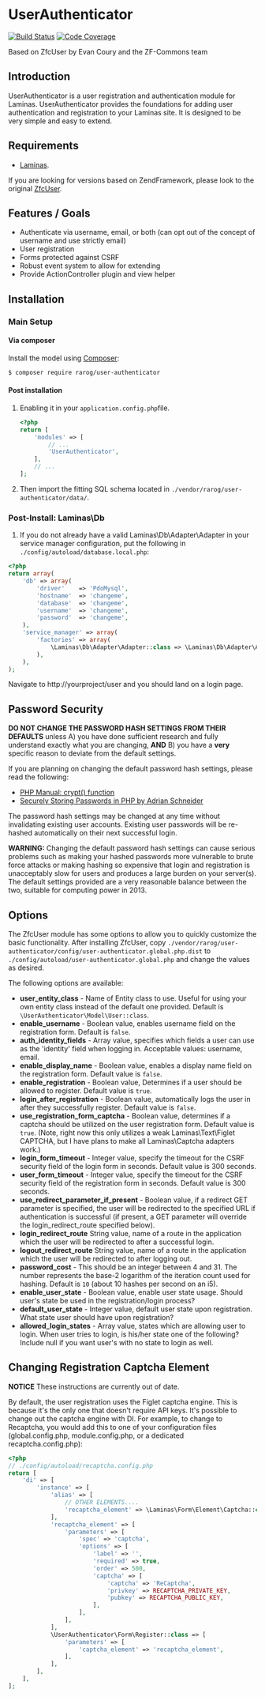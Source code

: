 UserAuthenticator
=======
[![Build Status](https://travis-ci.org/rarog/user-authenticator.svg?branch=master)](https://travis-ci.org/rarog/user-authenticator)
[![Code Coverage](https://scrutinizer-ci.com/g/rarog/user-authenticator/badges/coverage.png?b=master)](https://scrutinizer-ci.com/g/rarog/user-authenticator/)

Based on ZfcUser by Evan Coury and the ZF-Commons team

Introduction
------------

UserAuthenticator is a user registration and authentication module for Laminas.
UserAuthenticator provides the foundations for adding user authentication and
registration to your Laminas site. It is designed to be very simple and easy to
extend.

Requirements
------------

* [Laminas](https://getlaminas.org/).

If you are looking for versions based on ZendFramework, please look to the original [ZfcUser](https://github.com/ZF-Commons/ZfcUser/).

Features / Goals
----------------

* Authenticate via username, email, or both (can opt out of the concept of
  username and use strictly email)
* User registration
* Forms protected against CSRF
* Robust event system to allow for extending
* Provide ActionController plugin and view helper

Installation
------------

### Main Setup

#### Via composer

Install the model using [Composer](https://getcomposer.org):

```bash
$ composer require rarog/user-authenticator
```

#### Post installation

1. Enabling it in your `application.config.php`file.

    ```php
    <?php
    return [
        'modules' => [
            // ...
            'UserAuthenticator',
        ],
        // ...
    ];
    ```

2. Then import the fitting SQL schema located in `./vendor/rarog/user-authenticator/data/`.

### Post-Install: Laminas\Db

1. If you do not already have a valid Laminas\Db\Adapter\Adapter in your service
   manager configuration, put the following in `./config/autoload/database.local.php`:

```php
<?php
return array(
    'db' => array(
        'driver'    => 'PdoMysql',
        'hostname'  => 'changeme',
        'database'  => 'changeme',
        'username'  => 'changeme',
        'password'  => 'changeme',
    ),
    'service_manager' => array(
        'factories' => array(
            \Laminas\Db\Adapter\Adapter::class => \Laminas\Db\Adapter\AdapterServiceFactory::class,
        ),
    ),
);

```

Navigate to http://yourproject/user and you should land on a login page.

Password Security
-----------------

**DO NOT CHANGE THE PASSWORD HASH SETTINGS FROM THEIR DEFAULTS** unless A) you
have done sufficient research and fully understand exactly what you are
changing, **AND** B) you have a **very** specific reason to deviate from the
default settings.

If you are planning on changing the default password hash settings, please read
the following:

- [PHP Manual: crypt() function](http://php.net/manual/en/function.crypt.php)
- [Securely Storing Passwords in PHP by Adrian Schneider](http://www.syndicatetheory.com/labs/securely-storing-passwords-in-php)

The password hash settings may be changed at any time without invalidating existing
user accounts. Existing user passwords will be re-hashed automatically on their next
successful login.

**WARNING:** Changing the default password hash settings can cause serious
problems such as making your hashed passwords more vulnerable to brute force
attacks or making hashing so expensive that login and registration is
unacceptably slow for users and produces a large burden on your server(s). The
default settings provided are a very reasonable balance between the two,
suitable for computing power in 2013.

Options
-------

The ZfcUser module has some options to allow you to quickly customize the basic
functionality. After installing ZfcUser, copy
`./vendor/rarog/user-authenticator/config/user-authenticator.global.php.dist` to
`./config/autoload/user-authenticator.global.php` and change the values as desired.

The following options are available:

- **user_entity_class** - Name of Entity class to use. Useful for using your own
  entity class instead of the default one provided. Default is
  `\UserAuthenticator\Model\User::class`.
- **enable_username** - Boolean value, enables username field on the
  registration form. Default is `false`.
- **auth_identity_fields** - Array value, specifies which fields a user can
  use as the 'identity' field when logging in.  Acceptable values: username, email.
- **enable_display_name** - Boolean value, enables a display name field on the
  registration form. Default value is `false`.
- **enable_registration** - Boolean value, Determines if a user should be
  allowed to register. Default value is `true`.
- **login_after_registration** - Boolean value, automatically logs the user in
  after they successfully register. Default value is `false`.
- **use_registration_form_captcha** - Boolean value, determines if a captcha should
  be utilized on the user registration form. Default value is `true`. (Note,
  right now this only utilizes a weak Laminas\Text\Figlet CAPTCHA, but I have plans
  to make all Laminas\Captcha adapters work.)
- **login_form_timeout** - Integer value, specify the timeout for the CSRF security
  field of the login form in seconds. Default value is 300 seconds.
- **user_form_timeout** - Integer value, specify the timeout for the CSRF security
  field of the registration form in seconds. Default value is 300 seconds.
- **use_redirect_parameter_if_present** - Boolean value, if a redirect GET
  parameter is specified, the user will be redirected to the specified URL if
  authentication is successful (if present, a GET parameter will override the
  login_redirect_route specified below).
- **login_redirect_route** String value, name of a route in the application
  which the user will be redirected to after a successful login.
- **logout_redirect_route** String value, name of a route in the application which
  the user will be redirected to after logging out.
- **password_cost** - This should be an integer between 4 and 31. The number
  represents the base-2 logarithm of the iteration count used for hashing.
  Default is `10` (about 10 hashes per second on an i5).
- **enable_user_state** - Boolean value, enable user state usage. Should user's
  state be used in the registration/login process?
- **default_user_state** - Integer value, default user state upon registration.
  What state user should have upon registration?
- **allowed_login_states** - Array value, states which are allowing user to login.
  When user tries to login, is his/her state one of the following? Include null if
  you want user's with no state to login as well.

Changing Registration Captcha Element
-------------------------------------

**NOTICE** These instructions are currently out of date.

By default, the user registration uses the Figlet captcha engine.  This is
because it's the only one that doesn't require API keys.  It's possible to change
out the captcha engine with DI.  For example, to change to Recaptcha, you would
add this to one of your configuration files (global.config.php,
module.config.php, or a dedicated recaptcha.config.php):

```php
<?php
// ./config/autoload/recaptcha.config.php
return [
    'di' => [
        'instance' => [
            'alias' => [
                // OTHER ELEMENTS....
                'recaptcha_element' => \Laminas\Form\Element\Captcha::class,
            ],
            'recaptcha_element' => [
                'parameters' => [
                    'spec' => 'captcha',
                    'options' => [
                        'label' => '',
                        'required' => true,
                        'order' => 500,
                        'captcha' => [
                            'captcha' => 'ReCaptcha',
                            'privkey' => RECAPTCHA_PRIVATE_KEY,
                            'pubkey' => RECAPTCHA_PUBLIC_KEY,
                        ],
                    ],
                ],
            ],
            \UserAuthenticator\Form\Register::class => [
                'parameters' => [
                    'captcha_element' => 'recaptcha_element',
                ],
            ],
        ],
    ],
];

```